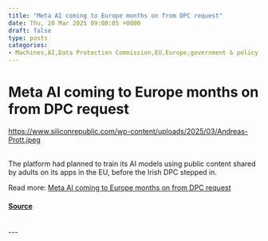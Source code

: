 ```yaml
---
title: "Meta AI coming to Europe months on from DPC request"
date: Thu, 20 Mar 2025 09:08:05 +0000
draft: false
type: posts
categories: 
- Machines,AI,Data Protection Commission,EU,Europe,government & policy,Ireland,Meta
---
```

# Meta AI coming to Europe months on from DPC request
https://www.siliconrepublic.com/wp-content/uploads/2025/03/Andreas-Prott.jpeg
<br/>

<br/>
The platform had planned to train its AI models using public content shared by adults on its apps in the EU, before the Irish DPC stepped in.

Read more: [Meta AI coming to Europe months on from DPC request](https://www.siliconrepublic.com/machines/meta-ai-europe-dpc-request-eu-concerns-regulation)

#### [Source](https://www.siliconrepublic.com/machines/meta-ai-europe-dpc-request-eu-concerns-regulation)

<br/>
---
